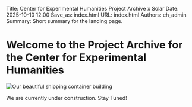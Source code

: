 Title: Center for Experimental Humanities Project Archive x Solar
Date: 2025-10-10 12:00
Save_as: index.html
URL: index.html
Authors: eh_admin
Summary: Short summary for the landing page.

# Welcome to the Project Archive for the Center for Experimental Humanities

![Our beautiful shipping container building]({static}/images/solar4.png)

We are currently under construction. Stay Tuned!
